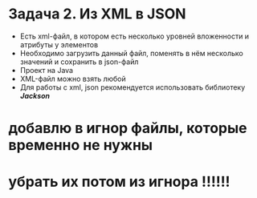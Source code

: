 # Задача 2. Из XML в JSON
- Есть xml-файл, в котором есть несколько уровней вложенности и атрибуты у элементов
- Необходимо загрузить данный файл, поменять в нём несколько значений и сохранить в json-файл
- Проект на Java
- XML-файл можно взять любой
- Для работы с xml, json рекомендуется использовать библиотеку ***Jackson***




# добавлю в игнор файлы, которые временно не нужны 
# убрать их потом из игнора !!!!!!

